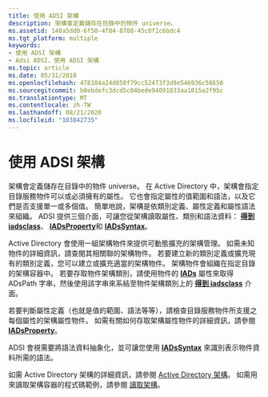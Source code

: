 ```yaml
---
title: 使用 ADSI 架構
description: 架構會定義儲存在目錄中的物件 universe。
ms.assetid: 140a5dd0-6f50-4f84-8708-45c0f1c6bdc4
ms.tgt_platform: multiple
keywords:
- 使用 ADSI 架構
- Adsi ADSI，使用 ADSI 架構
ms.topic: article
ms.date: 05/31/2018
ms.openlocfilehash: 478104a24d850f79cc52473f3d9e546936c56650
ms.sourcegitcommit: b0ebdefc3dcd5c04bede94091833aa1015a2f95c
ms.translationtype: MT
ms.contentlocale: zh-TW
ms.lasthandoff: 08/21/2020
ms.locfileid: "103842735"
---
```

# <a name="using-the-adsi-schema"></a>使用 ADSI 架構

架構會定義儲存在目錄中的物件 universe。 在 Active Directory 中，架構會指定目錄服務物件可以或必須擁有的屬性。 它也會指定屬性的值範圍和語法，以及它們是否支援單一或多個值。 簡單地說，架構是依類別定義、屬性定義和屬性語法來組織。 ADSI 提供三個介面，可讓您從架構讀取屬性、類別和語法資料： [**得到 iadsclass**](/windows/desktop/api/Iads/nn-iads-iadsclass)、 [**IADsProperty**](/windows/desktop/api/Iads/nn-iads-iadsproperty)和 [**IADsSyntax**](/windows/desktop/api/Iads/nn-iads-iadssyntax)。

Active Directory 會使用一組架構物件來提供可動態擴充的架構管理。 如需未知物件的詳細資訊，請查閱其相關聯的架構物件。 若要建立新的類別定義或擴充現有的類別定義，您可以建立或擴充適當的架構物件。 架構物件會組織在指定目錄的架構容器中。 若要存取物件架構類別，請使用物件的 [**IADs**](iads-property-methods.md) 屬性來取得 ADsPath 字串，然後使用該字串來系結至物件架構類別上的 [**得到 iadsclass**](/windows/desktop/api/Iads/nn-iads-iadsclass) 介面。

若要判斷屬性定義（也就是值的範圍、語法等等），請檢查目錄服務物件所支援之每個屬性的架構屬性物件。 如需有關如何存取架構屬性物件的詳細資訊，請參閱 [**IADsProperty**](/windows/desktop/api/Iads/nn-iads-iadsproperty)。

ADSI 會視需要將語法資料抽象化，並可讓您使用 [**IADsSyntax**](/windows/desktop/api/Iads/nn-iads-iadssyntax) 來識別表示物件資料所需的語法。

如需 Active Directory 架構的詳細資訊，請參閱 [Active Directory 架構](/windows/desktop/AD/active-directory-schema)。 如需用來讀取架構容器的程式碼範例，請參閱 [讀取架構](reading-the-schema.md)。

 

 